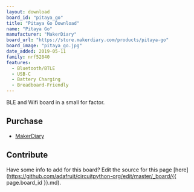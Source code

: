 ```yaml
---
layout: download
board_id: "pitaya_go"
title: "Pitaya Go Download"
name: "Pitaya Go"
manufacturer: "MakerDiary"
board_url: "https://store.makerdiary.com/products/pitaya-go"
board_image: "pitaya_go.jpg"
date_added: 2019-05-11
family: nrf52840
features:
  - Bluetooth/BTLE
  - USB-C
  - Battery Charging
  - Breadboard-Friendly
---
```


BLE and Wifi board in a small for factor.

## Purchase
* [MakerDiary](https://store.makerdiary.com/products/pitaya-go)

## Contribute

Have some info to add for this board? Edit the source for this page [here](https://github.com/adafruit/circuitpython-org/edit/master/_board/{{ page.board_id }}.md).
